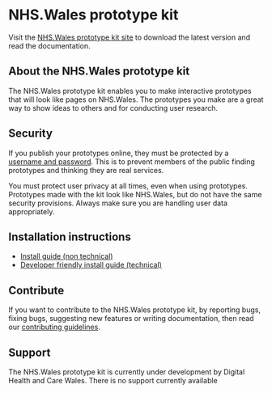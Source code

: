 # NHS.Wales prototype kit

Visit the <a href="http://nhswales-prototype-kit.azurewebsites.net/docs">NHS.Wales prototype kit site</a> to download the latest version and read the documentation.

## About the NHS.Wales prototype kit

The NHS.Wales prototype kit enables you to make interactive prototypes that will look like pages on NHS.Wales. The prototypes you make are a great way to show ideas to others and for conducting user research.

## Security

If you publish your prototypes online, they must be protected by a <a href="http://nhswales-prototype-kit.azurewebsites.net/docs/how-tos/heroku">username and password</a>. This is to prevent members of the public finding prototypes and thinking they are real services.

You must protect user privacy at all times, even when using prototypes. Prototypes made with the kit look like NHS.Wales, but do not have the same security provisions. Always make sure you are handling user data appropriately.

## Installation instructions

- <a href="http://nhswales-prototype-kit.azurewebsites.net/docs/install/simple">Install guide (non technical)</a>
- <a href="http://nhswales-prototype-kit.azurewebsites.net/docs/install/advanced">Developer friendly install guide (technical)</a>

## Contribute

If you want to contribute to the NHS.Wales prototype kit, by reporting bugs, fixing bugs, suggesting new features or writing documentation, then read our [contributing guidelines](CONTRIBUTING.md).

## Support

The NHS.Wales prototype kit is currently under development by Digital Health and Care Wales. 
There is no support currently available